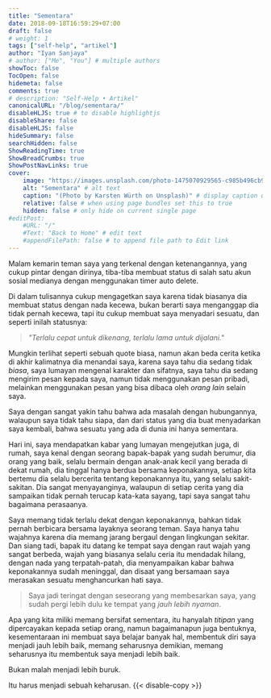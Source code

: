 ```yaml
---
title: "Sementara"
date: 2018-09-18T16:59:29+07:00
draft: false
# weight: 1
tags: ["self-help", "artikel"]
author: "Iyan Sanjaya"
# author: ["Me", "You"] # multiple authors
showToc: false
TocOpen: false
hidemeta: false
comments: true
# description: "Self-Help • Artikel"
canonicalURL: "/blog/sementara/"
disableHLJS: true # to disable highlightjs
disableShare: false
disableHLJS: false
hideSummary: false
searchHidden: false
ShowReadingTime: true
ShowBreadCrumbs: true
ShowPostNavLinks: true
cover:
    image: "https://images.unsplash.com/photo-1475070929565-c985b496cb9f?ixid=MnwxMjA3fDB8MHxwaG90by1wYWdlfHx8fGVufDB8fHx8&ixlib=rb-1.2.1&auto=format&fit=crop&w=1170&q=80" # image path/url
    alt: "Sementara" # alt text
    caption: "(Photo by Karsten Würth on Unsplash)" # display caption under cover
    relative: false # when using page bundles set this to true
    hidden: false # only hide on current single page
#editPost:
    #URL: "/"
    #Text: "Back to Home" # edit text
    #appendFilePath: false # to append file path to Edit link
---
```

Malam kemarin teman saya yang terkenal dengan ketenangannya, yang cukup pintar dengan dirinya, tiba-tiba membuat status di salah satu akun sosial medianya dengan menggunakan timer auto delete.

Di dalam tulisannya cukup mengagetkan saya karena tidak biasanya dia membuat status dengan nada kecewa, bukan berarti saya menganggap dia tidak pernah kecewa, tapi itu cukup membuat saya menyadari sesuatu, dan seperti inilah statusnya:

> *"Terlalu cepat untuk dikenang, terlalu lama untuk dijalani."*

Mungkin terlihat seperti sebuah quote biasa, namun akan beda cerita ketika di akhir kalimatnya dia menandai saya, karena saya tahu dia sedang tidak *biasa*, saya lumayan mengenal karakter dan sifatnya, saya tahu dia sedang mengirim pesan kepada saya, namun tidak menggunakan pesan pribadi, melainkan menggunakan pesan yang bisa dibaca oleh *orang lain* selain saya.

Saya dengan sangat yakin tahu bahwa ada masalah dengan hubungannya, walaupun saya tidak tahu siapa, dan dari status yang dia buat menyadarkan saya kembali, bahwa sesuatu yang ada di dunia ini hanya sementara.

Hari ini, saya mendapatkan kabar yang lumayan mengejutkan juga, di rumah, saya kenal dengan seorang bapak-bapak yang sudah berumur, dia orang yang baik, selalu bermain dengan anak-anak kecil yang berada di dekat rumah, dia tinggal hanya berdua bersama keponakannya, setiap kita bertemu dia selalu bercerita tentang keponakannya itu, yang selalu sakit-sakitan. Dia sangat menyayanginya, walaupun di setiap cerita yang dia sampaikan tidak pernah terucap kata-kata sayang, tapi saya sangat tahu bagaimana perasaanya.

Saya memang tidak terlalu dekat dengan keponakannya, bahkan tidak pernah berbicara bersama layaknya seorang teman. Saya hanya tahu wajahnya karena dia memang jarang bergaul dengan lingkungan sekitar. Dan siang tadi, bapak itu datang ke tempat saya dengan raut wajah yang sangat berbeda, wajah yang biasanya selalu ceria itu mendadak hilang, dengan nada yang terpatah-patah, dia menyampaikan kabar bahwa keponakannya sudah meninggal, dan disaat yang bersamaan saya merasakan sesuatu menghancurkan hati saya.

> Saya jadi teringat dengan seseorang yang membesarkan saya, yang sudah pergi lebih dulu ke tempat yang *jauh lebih nyaman*.

Apa yang kita miliki memang bersifat sementara, itu hanyalah *titipan* yang dipercayakan kepada setiap orang, namun bagaimanapun juga bentuknya, kesementaraan ini membuat saya belajar banyak hal, membentuk diri saya menjadi jauh lebih baik, memang seharusnya demikian, memang seharusnya itu membentuk saya menjadi lebih baik.

Bukan malah menjadi lebih buruk.

Itu harus menjadi sebuah keharusan.
{{< disable-copy >}}